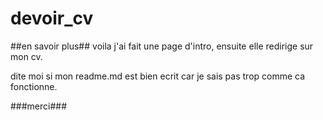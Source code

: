 # devoir_cv
##en savoir plus##
voila j'ai fait une page d'intro, ensuite elle redirige sur mon cv.

dite moi si mon readme.md est bien ecrit car je sais pas trop comme ca fonctionne. 

###merci###
